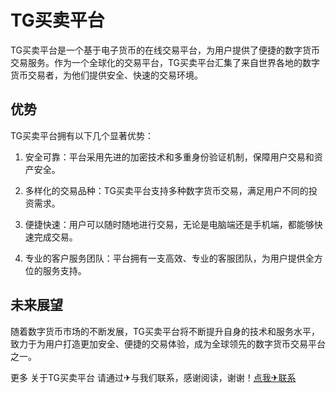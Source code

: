 # TG买卖平台

TG买卖平台是一个基于电子货币的在线交易平台，为用户提供了便捷的数字货币交易服务。作为一个全球化的交易平台，TG买卖平台汇集了来自世界各地的数字货币交易者，为他们提供安全、快速的交易环境。

## 优势

TG买卖平台拥有以下几个显著优势：

1. 安全可靠：平台采用先进的加密技术和多重身份验证机制，保障用户交易和资产安全。

2. 多样化的交易品种：TG买卖平台支持多种数字货币交易，满足用户不同的投资需求。

3. 便捷快速：用户可以随时随地进行交易，无论是电脑端还是手机端，都能够快速完成交易。

4. 专业的客户服务团队：平台拥有一支高效、专业的客服团队，为用户提供全方位的服务支持。

## 未来展望

随着数字货币市场的不断发展，TG买卖平台将不断提升自身的技术和服务水平，致力于为用户打造更加安全、便捷的交易体验，成为全球领先的数字货币交易平台之一。

更多 关于TG买卖平台 请通过✈与我们联系，感谢阅读，谢谢！[点我✈联系](https://w.k02.cc)